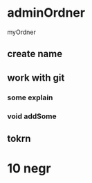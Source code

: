 # adminOrdner
myOrdner

## create name


## work with git

### some explain

### void addSome

## tokrn

# 10 negr
